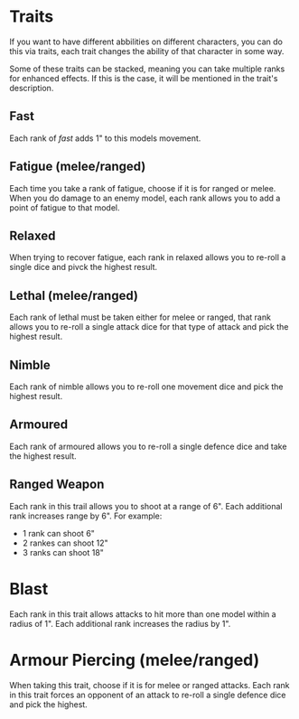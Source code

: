 # Traits
If you want to have different abbilities on different characters, you can do this via traits, each trait changes the ability of that character in some way.

Some of these traits can be stacked, meaning you can take multiple ranks for enhanced effects. If this is the case, it will be mentioned in the trait's description.

## Fast
Each rank of *fast* adds 1" to this models movement.

## Fatigue (melee/ranged)
Each time you take a rank of fatigue, choose if it is for ranged or melee. When you do damage to an enemy model, each rank allows you to add a point of fatigue to that model. 

## Relaxed
When trying to recover fatigue, each rank in relaxed allows you to re-roll a single dice and pivck the highest result.


## Lethal (melee/ranged)
Each rank of lethal must be taken either for melee or ranged, that rank allows you to re-roll a single attack dice for that type of attack and pick the highest result.

## Nimble
Each rank of nimble allows you to re-roll one movement dice and pick the highest result.

## Armoured
Each rank of armoured allows you to re-roll a single defence dice and take the highest result.

## Ranged Weapon
Each rank in this trail allows you to shoot at a range of 6". Each additional rank increases range by 6". For example:

* 1 rank can shoot 6"
* 2 rankes can shoot 12"
* 3 ranks can shoot 18"

# Blast 
Each rank in this trait allows attacks to hit more than one model within a radius of 1". Each additional rank increases the radius by 1".

# Armour Piercing (melee/ranged)
When taking this trait, choose if it is for melee or ranged attacks. Each rank in this trait forces an opponent of an attack to re-roll a single defence dice and pick the highest.